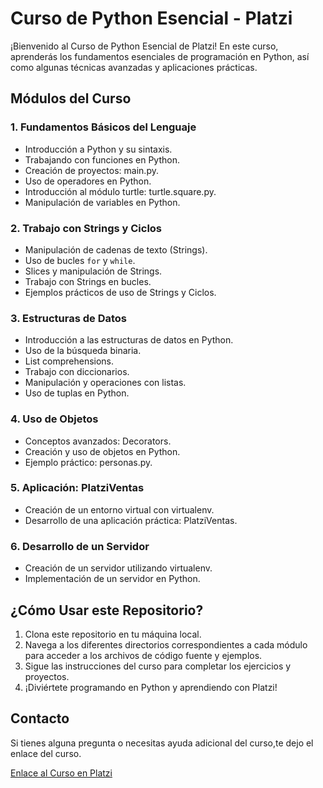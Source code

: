 # Curso de Python Esencial - Platzi

¡Bienvenido al Curso de Python Esencial de Platzi! En este curso, aprenderás los fundamentos esenciales de programación en Python, así como algunas técnicas avanzadas y aplicaciones prácticas. 

## Módulos del Curso

### 1. Fundamentos Básicos del Lenguaje
- Introducción a Python y su sintaxis.
- Trabajando con funciones en Python.
- Creación de proyectos: main.py.
- Uso de operadores en Python.
- Introducción al módulo turtle: turtle.square.py.
- Manipulación de variables en Python.

### 2. Trabajo con Strings y Ciclos
- Manipulación de cadenas de texto (Strings).
- Uso de bucles `for` y `while`.
- Slices y manipulación de Strings.
- Trabajo con Strings en bucles.
- Ejemplos prácticos de uso de Strings y Ciclos.

### 3. Estructuras de Datos
- Introducción a las estructuras de datos en Python.
- Uso de la búsqueda binaria.
- List comprehensions.
- Trabajo con diccionarios.
- Manipulación y operaciones con listas.
- Uso de tuplas en Python.

### 4. Uso de Objetos
- Conceptos avanzados: Decorators.
- Creación y uso de objetos en Python.
- Ejemplo práctico: personas.py.

### 5. Aplicación: PlatziVentas
- Creación de un entorno virtual con virtualenv.
- Desarrollo de una aplicación práctica: PlatziVentas.

### 6. Desarrollo de un Servidor
- Creación de un servidor utilizando virtualenv.
- Implementación de un servidor en Python.

## ¿Cómo Usar este Repositorio?
1. Clona este repositorio en tu máquina local.
2. Navega a los diferentes directorios correspondientes a cada módulo para acceder a los archivos de código fuente y ejemplos.
3. Sigue las instrucciones del curso para completar los ejercicios y proyectos.
4. ¡Diviértete programando en Python y aprendiendo con Platzi!

## Contacto
Si tienes alguna pregunta o necesitas ayuda adicional del curso,te dejo el enlace del curso.

[Enlace al Curso en Platzi](https://platzi.com/cursos/)
